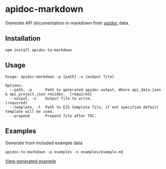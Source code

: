 # apidoc-markdown

Generate API documentation in markdown from [apidoc](https://github.com/apidoc/apidoc) data.

## Installation

	npm install apidoc-to-markdown

## Usage

	Usage: apidoc-markdown -p [path] -o [output file]

	Options:
	  --path, -p      Path to generated apidoc output. Where api_data.json & api_project.json resides.  [required]
	  --output, -o    Output file to write.                                                             [required]
	  --template, -t  Path to EJS template file, if not specified default template will be used.
	  --prepend       Prepend file after TOC.

## Examples

Generate from included example data

	apidoc-to-markdown -p examples -o examples/example.md


[View generated example](https://github.com/martinj/node-apidoc-markdown/blob/master/examples/example.md)
